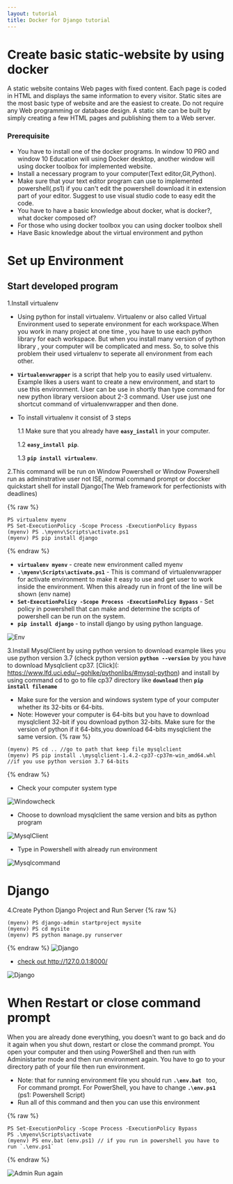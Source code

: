 ```yaml
---
layout: tutorial
title: Docker for Django tutorial
---
```

# Create basic static-website by using docker 

A static website contains Web pages with fixed content. Each page is coded in HTML and displays the same information to every visitor. Static sites are the most basic type of website and are the easiest to create. Do not require any Web programming or database design. A static site can be built by simply creating a few HTML pages and publishing them to a Web server.

### Prerequisite
- You have to install one of the docker programs. In window 10 PRO and window 10 Education will using Docker desktop, another window will using docker toolbox for implemented website.
- Install a necessary program to your computer(Text editor,Git,Python).
- Make sure that your text editor program can use to implemented powershell(.ps1) if you can't edit the powershell download it in extension part of your editor. Suggest to use visual studio code to easy edit the code.
- You have to have a basic knowledge about docker, what is docker?, what docker composed of?
- For those who using docker toolbox you can using docker toolbox shell
- Have Basic knowledge about the virtual environment and python

# Set up Environment 

## Start developed program

1.Install virtualenv

- Using python for install virtualenv. Virtualenv or also called Virtual Environment used to seperate environment for each workspace.When you work in many project at one time , you have to use each python library for each workspace. But when you install many version of python library , your computer will be complicated and mess. So, to solve this problem their used virtualenv to seperate all environment from each other.
- **`Virtualenvwrapper`** is a script that help you to easily used virtualenv. Example likes a users want to create a new environment, and start to use this environment. User can be use in shortly than type command for new python library versioon about 2-3 command. User use just one shortcut command of virtualenvwrapper and then done.
- To install virtualenv it consist of 3 steps

    1.1 Make sure that you already have **`easy_install`** in your computer.

    1.2 **`easy_install pip`**.
    
    1.3 **`pip install virtualenv`**.

2.This command will be run on Window Powershell or Window Powershell run as adminstrative user not ISE, normal command prompt or doccker quickstart shell for install Django(The Web framework for perfectionists with deadlines)

{% raw %}
```
PS virtualenv myenv
PS Set-ExecutionPolicy -Scope Process -ExecutionPolicy Bypass
(myenv) PS .\myenv\Scripts\activate.ps1
(myenv) PS pip install django
```
{% endraw %}

- **`virtualenv myenv`** - create new environment called myenv
- **`.\myenv\Scripts\activate.ps1`** - This is command of virtualenvwrapper for activate environment to make it easy to use and get user to work inside the environment. When this already run in front of the line will be shown (env name)
- **`Set-ExecutionPolicy -Scope Process -ExecutionPolicy Bypass`** - Set policy in powershell that can make and determine the scripts of powershell can be run on the system. 
- **`pip install django`** - to install django by using python language.

![Env](/assets/env1st.jpg)

3.Install MysqlClient by using python version to download example likes you use python version 3.7 (check python version **`python --version`** by you have to download Mysqlclient cp37. [Click](: https://www.lfd.uci.edu/~gohlke/pythonlibs/#mysql-python) and install by using command cd to go to file cp37 directory like **`download`** then **`pip install filename`**

- Make sure for the version and windows system type of your computer whether its 32-bits or 64-bits.
- Note: However your computer is 64-bits but you have to download mysqlclient 32-bit if you download python 32-bits. Make sure for the version of python if it 64-bits,you download 64-bits mysqlclient the same version.
{% raw %}
```
(myenv) PS cd .. //go to path that keep file mysqlclient
(myenv) PS pip install .\mysqlclient-1.4.2-cp37-cp37m-win_amd64.whl //if you use python version 3.7 64-bits
```
{% endraw %}

- Check your computer system type

![Windowcheck](/assets/windowcheck3264.jpg)

- Choose to download mysqlclient the same version and bits as python program

![MysqlClient](/assets/mysql1st.jpg)

- Type in Powershell with already run environment

![Mysqlcommand](/assets/mysql2nd.jpg)
 
# Django
4.Create Python Django Project and Run Server
{% raw %}
```
(myenv) PS django-admin startproject mysite
(myenv) PS cd mysite
(myenv) PS python manage.py runserver
```
{% endraw %}
![Django](/assets/django.jpg)
- [check out http://127.0.0.1:8000/ ](http://127.0.0.1:8000/)

![Django](/assets/mysql4th.jpg)

# When Restart or close command prompt 

When you are already done everything, you doesn't want to go back and do it again when you shut down, restart or close the command prompt. You open your computer and then using PowerShell and then run with Administartor mode and then run environment again. You have to go to your directory path of your file then run environment.
- Note: that for running environment file you should run  **`.\env.bat `** too, For command prompt. For PowerShell, you have to change  **`.\env.ps1 `** (ps1: Powershell Script)
- Run all of this command and then you can use this environment

{% raw %}
```
PS Set-ExecutionPolicy -Scope Process -ExecutionPolicy Bypass
PS .\myenv\Scripts\activate
(myenv) PS env.bat (env.ps1) // if you run in powershell you have to run `.\env.ps1`
```
{% endraw %}

![Admin Run again](/assets/Adminrun.jpg)
